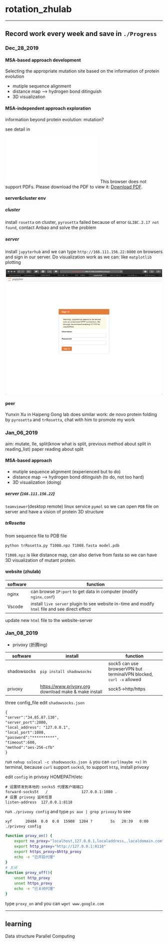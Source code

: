 <!--
 * @Description: 
 * @Version: 
 * @School: Tsinghua Univ
 * @Date: 2020-01-05 16:04:09
 * @LastEditors  : Xie Yufeng
 * @LastEditTime : 2020-01-08 21:18:27
 -->
# rotation_zhulab
***
## Record work every week and save in `./Progress`
### Dec_28_2019
#### MSA-based approach development
Selecting the appropriate mutation site based on the information of protein evolution
* mutiple sequence alignment
* distance map --> hydrogen bond ditinguish
* 3D visualization
#### MSA-independent approach exploration
information beyond protein evolution: mutation?

see detail in 

<object data="./Progress/Dec_28_2019.pdf" width="700px" height="700px"> 
    <embed src="./Progress/Dec_28_2019.pdf"> 
     This browser does not support PDFs. Please download the PDF to view it: <a href="./Progress/Dec_28_2019.pdf">Download PDF</a>.</p> 
    </embed> 
</object> 

#### server&cluster env
##### cluster
install `rosetta` on cluster, `pyrosetta` failed because of error `GLIBC.2.17 not found`, contact Anbao and solve the problem
##### server
install `jupyterhub` and we can type `http://166.111.156.22:8000` on browsers and sign in our server. Do visualization work as we can: like `matplotlib` plotting
<div  align="center"> 
<img src="./Image/WechatIMG6.png" width = "500" height = "400" alt="图片名称" align = center />
</div>


#### peer
Yunxin Xu in Haipeng Gong lab does similar work: de novo protein folding by `pyrosetta` and `trRosetta`, chat with him to promote my work
### Jan_06_2019
aim: mutate, Ile, split(know what is split, previous method about split in reading_list)
paper reading about split 
#### MSA-based approach 
* mutiple sequence alignment (experienced but to do)
* distance map --> hydrogen bond ditinguish (to do, not too hard)
* 3D visualization (doing)

##### server (`166.111.156.22`)

`teamviewer`(desktop remote) linux service
`pymol` 
so we can open `PDB` file on server and have a vision of protein 3D structure 
##### trRosetta
from sequence file to PDB file 
```
python trRosetta.py T1008.npz T1008.fasta model.pdb
```
`T1008.npz` is like distance map, can also derive from fasta
so we can have 3D visualization of mutant protein.
#### website (zhulab)
software | function
-|-
nginx |  can browse `IP:port` to get data in computer (modify `nginx.conf`)
Vscode | install `live server` plugin to see website in-time and modify `html` file and see direct effect

update new `html` file to the website-server

### Jan_08_2019
* privoxy (折腾ing)

software | install | function
-|-|-
shadowsocks | `pip install shadowsocks` | sock5  can use browserVPN but terminalVPN blocked, `curl -x` allowed  
privoxy | https://www.privoxy.org download make & make install | sock5->http/https
three config_file
edit `shadowsocks.json`
```
{
"server":"34.85.87.130",
"server_port":2000,
"local_address": "127.0.0.1",
"local_port":1080,
"password":"**********",
"timeout":600,
"method":"aes-256-cfb"
}
```
run `nohup sslocal -c shadowsocks.json &`
you can `curl(maybe +x)` in terminal, because `curl` support `socks5`, to support `http`, install privoxy

edit `config` in privoxy HOMEPATH/etc  
```
# 设置转发到本地的 socks5 代理客户端端口
forward-socks5t   /               127.0.0.1:1080 .
# 设置 privoxy 监听任意 
listen-address  127.0.0.1:8118
```
run `./privoxy config` and type `ps aux | grep privoxy` to see
```
xyf      20484  0.0  0.0  15908  1204 ?        Ss   20:39   0:00 ./privoxy config
```

```privoxy.sh
function proxy_on() {
    export no_proxy="localhost,127.0.0.1,localaddress,.localdomain.com"
    export http_proxy="http://127.0.0.1:8118"
    export https_proxy=$http_proxy
    echo -e "已开启代理"
}
# 关闭
function proxy_off(){
    unset http_proxy
    unset https_proxy
    echo -e "已关闭代理"
}
```
type `proxy_on` and you can `wget www.google.com`

***
## learning
Data structure
Parallel Computing

